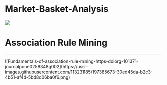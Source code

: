 # Market-Basket-Analysis
<img src="https://miro.medium.com/max/2880/1*DHfQvlMVBaJCHpYmj1kmCw.png">
<h1> Association Rule Mining
</h1>
<hr>
![Fundamentals-of-association-rule-mining-https-doiorg-101371-journalpone0258348g002](https://user-images.githubusercontent.com/113231185/197385673-30ed45da-b2c3-4b51-af4d-5bd8d06ba0f6.png)

